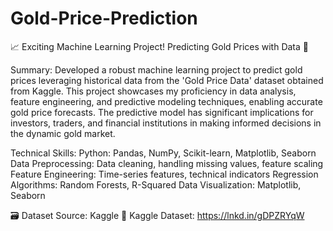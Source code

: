# Gold-Price-Prediction

📈 Exciting Machine Learning Project! Predicting Gold Prices with Data 🚀

Summary: 
Developed a robust machine learning project to predict gold prices leveraging historical data from the 'Gold Price Data' dataset obtained from Kaggle. This project showcases my proficiency in data analysis, feature engineering, and predictive modeling techniques, enabling accurate gold price forecasts. The predictive model has significant implications for investors, traders, and financial institutions in making informed decisions in the dynamic gold market.

Technical Skills:
Python: Pandas, NumPy, Scikit-learn, Matplotlib, Seaborn
Data Preprocessing: Data cleaning, handling missing values, feature scaling
Feature Engineering: Time-series features, technical indicators
Regression Algorithms: Random Forests, R-Squared
Data Visualization: Matplotlib, Seaborn

🗃️ Dataset Source: Kaggle
🔗 Kaggle Dataset: https://lnkd.in/gDPZRYqW

